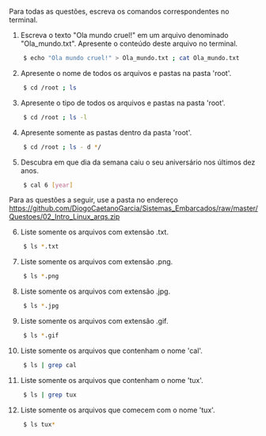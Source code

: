 Para todas as questões, escreva os comandos correspondentes no terminal.

1. Escreva o texto "Ola mundo cruel!" em um arquivo denominado "Ola_mundo.txt". Apresente o conteúdo deste arquivo no terminal.
```bash
    $ echo "Ola mundo cruel!" > Ola_mundo.txt ; cat Ola_mundo.txt
```
2. Apresente o nome de todos os arquivos e pastas na pasta 'root'.
```bash
    $ cd /root ; ls
```
3. Apresente o tipo de todos os arquivos e pastas na pasta 'root'.
```bash
    $ cd /root ; ls -l
```
4. Apresente somente as pastas dentro da pasta 'root'.
```bash
    $ cd /root ; ls - d */
```
5. Descubra em que dia da semana caiu o seu aniversário nos últimos dez anos.
```bash
    $ cal 6 [year]
```
Para as questões a seguir, use a pasta no endereço https://github.com/DiogoCaetanoGarcia/Sistemas_Embarcados/raw/master/Questoes/02_Intro_Linux_arqs.zip

6. Liste somente os arquivos com extensão .txt.
```bash
    $ ls *.txt
```
7. Liste somente os arquivos com extensão .png.
```bash
    $ ls *.png
```
8. Liste somente os arquivos com extensão .jpg.
```bash
    $ ls *.jpg
```
9. Liste somente os arquivos com extensão .gif.
```bash
    $ ls *.gif
```
10. Liste somente os arquivos que contenham o nome 'cal'.
```bash
    $ ls | grep cal
```
11. Liste somente os arquivos que contenham o nome 'tux'.
```bash
    $ ls | grep tux
```
12. Liste somente os arquivos que comecem com o nome 'tux'.
```bash
    $ ls tux*
```


